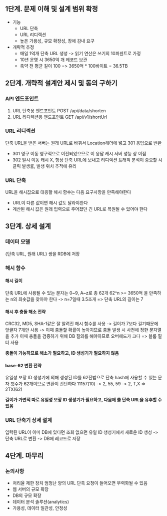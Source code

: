 ## 1단계. 문제 이해 및 설계 범위 확정
- 기능
  - URL 단축
  - URL 리디렉션
  - 높은 가용성, 규모 확장성, 장애 감내 요구
- 개략적 추정
  - 매일 1억개 단축 URL 생성 -> 읽기 연산은 쓰기의 10퍼센트로 가정
  - 10년 운영 시 3650억 개 레코드 보관
  - 축약 전 평균 길이 100
  => 3650억 * 100바이트 = 36.5TB
## 2단계. 개략적 설계안 제시 및 동의 구하기
### API 엔드포인트
1. URL 단축용 엔드포인트
   POST /api/data/shorten
2. URL 리디렉션용 엔드포인트
   GET /api/v1/shortUrl
### URL 리디렉션
단축 URL을 받은 서버는 원래 URL로 바꿔서 Location헤더에 넣고 301 응답으로 반환
- 301 영구 이동
  영구적으로 이전되었으므로 이 응답 캐시
  서버 성능 상 이점
- 302 일시 이동
  캐시 X, 항상 단축 URL에 보내고 리디렉션
  트래픽 분석이 중요할 시 클릭 발생률, 발생 위치 추적에 유리
### URL 단축
URL을 해시값으로 대응할 해시 함수는 다음 요구사항을 만족해야한다
- URL이 다른 값이면 해시 값도 달라야한다
- 계산된 해시 값은 원래 입력으로 주어졌던 긴 URL로 복원될 수 있어야 한다
## 3단계. 상세 설계
### 데이터 모델
{단축 URL, 원래 URL} 쌍을 RDB에 저장
### 해시 함수
#### 해시 길이
단축 URL에 사용될 수 있는 문자는 0~9, A~z로 총 62개
62^n >= 3650억 을 만족하는 n의 최솟값을 찾아야 한다 -> n=7일때 3.5조개
=> 단축 URL의 길이는 7
#### 해시 후 충돌 해소 전략
CRC32, MD5, SHA-1같은 잘 알려진 해시 함수를 사용
-> 길이가 7보다 길기때문에 앞글자 7개만 사용
-> 이때 충돌할 확률이 높아지므로 충돌 발생 시 사전에 정한 문자열을 추가
이때 충돌을 검증하기 위해 DB 질의를 해야하므로 오버헤드가 크다 => 블룸 필터 사용

**충돌이 가능하므로 해소가 필요하고, ID 생성기가 필요하지 않음**
#### base-62 변환 전략
유일성 보장 ID 생성기에 의해 생성된 ID를 62진법으로 단축
hash에 사용할 수 있는 문자 갯수가 62개이므로 변환이 간단하다
11157(10) -> 2, 55, 59 -> 2, T,X => 2TX(62)

**길이가 가변적
따로 유일성 보장 ID 생성기가 필요하고, 다음에 쓸 단축 URL을 유추할 수 있음**
### URL 단축기 상세 설계
입력된 URL이 이미 DB에 있다면 조회
없으면 유일 ID 생성기에서 새로운 ID 생성 -> 단축 URL로 변환 -> DB에 레코드로 저장
## 4단계. 마무리
### 논의사항
- 처리율 제한 장치
  엄청난 양의 URL 단축 요청이 들어오면 무력화될 수 있음
- 웹 서버의 규모 확장
- DB의 규모 확장
- 데이터 분석 솔루션(analytics)
- 가용성, 데이터 일관성, 안정성